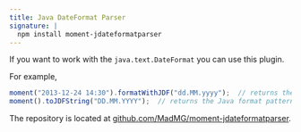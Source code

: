 ```yaml
---
title: Java DateFormat Parser
signature: |
  npm install moment-jdateformatparser
---
```



If you want to work with the `java.text.DateFormat` you can use this plugin.


For example,

```javascript
moment("2013-12-24 14:30").formatWithJDF("dd.MM.yyyy");  // returns the formatted date "24.12.2013"
moment().toJDFString("DD.MM.YYYY");  // returns the Java format pattern "dd.MM.yyyy"
```

The repository is located at [github.com/MadMG/moment-jdateformatparser](https://github.com/MadMG/moment-jdateformatparser).
